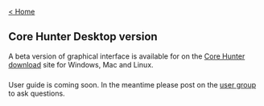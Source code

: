 [< Home](index)

## Core Hunter Desktop version

A beta version of graphical interface is available for on the [Core Hunter download](http://download.corehunter.org) site for Windows, Mac and Linux. 

###

User guide is coming soon. In the meantime please post on the [user group](https://groups.google.com/d/forum/corehunter-users) to ask questions.
